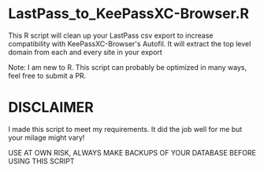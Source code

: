 # LastPass_to_KeePassXC-Browser.R
This R script will clean up your LastPass csv export to increase compatibility with KeePassXC-Browser's Autofil.
It will extract the top level domain from each and every site in your export

Note: I am new to R. This script can probably be optimized in many ways, feel free to submit a PR.

# DISCLAIMER
I made this script to meet my requirements. It did the job well for me but your milage might vary!

USE AT OWN RISK, ALWAYS MAKE BACKUPS OF YOUR DATABASE BEFORE USING THIS SCRIPT
